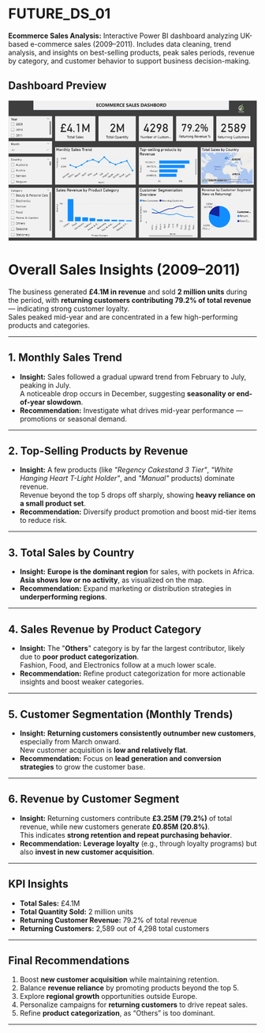 # FUTURE_DS_01
**Ecommerce Sales Analysis:**
Interactive Power BI dashboard analyzing UK-based e-commerce sales (2009–2011). Includes data cleaning, trend analysis, and insights on best-selling products, peak sales periods, revenue by category, and customer behavior to support business decision-making.

## Dashboard Preview
![E-Commerce Dashboard](Preview/Task1_dashboard.png)

# Overall Sales Insights (2009–2011)

The business generated **£4.1M in revenue** and sold **2 million units** during the period, with **returning customers contributing 79.2% of total revenue** — indicating strong customer loyalty.  
Sales peaked mid-year and are concentrated in a few high-performing products and categories.

---

## 1. Monthly Sales Trend
- **Insight:** Sales followed a gradual upward trend from February to July, peaking in July.  
  A noticeable drop occurs in December, suggesting **seasonality or end-of-year slowdown**.
- **Recommendation:** Investigate what drives mid-year performance — promotions or seasonal demand.

---

## 2. Top-Selling Products by Revenue
- **Insight:** A few products (like *"Regency Cakestand 3 Tier"*, *"White Hanging Heart T-Light Holder"*, and *"Manual"* products) dominate revenue.  
  Revenue beyond the top 5 drops off sharply, showing **heavy reliance on a small product set**.
- **Recommendation:** Diversify product promotion and boost mid-tier items to reduce risk.

---

## 3. Total Sales by Country
- **Insight:** **Europe is the dominant region** for sales, with pockets in Africa.  
  **Asia shows low or no activity**, as visualized on the map.
- **Recommendation:** Expand marketing or distribution strategies in **underperforming regions**.

---

## 4. Sales Revenue by Product Category
- **Insight:** The "**Others**" category is by far the largest contributor, likely due to **poor product categorization**.  
  Fashion, Food, and Electronics follow at a much lower scale.
- **Recommendation:** Refine product categorization for more actionable insights and boost weaker categories.

---

## 5. Customer Segmentation (Monthly Trends)
- **Insight:** **Returning customers consistently outnumber new customers**, especially from March onward.  
  New customer acquisition is **low and relatively flat**.
- **Recommendation:** Focus on **lead generation and conversion strategies** to grow the customer base.

---

## 6. Revenue by Customer Segment
- **Insight:** Returning customers contribute **£3.25M (79.2%)** of total revenue, while new customers generate **£0.85M (20.8%)**.  
  This indicates **strong retention and repeat purchasing behavior**.
- **Recommendation:** **Leverage loyalty** (e.g., through loyalty programs) but also **invest in new customer acquisition**.

---

## KPI Insights
- **Total Sales:** £4.1M  
- **Total Quantity Sold:** 2 million units  
- **Returning Customer Revenue:** 79.2% of total revenue  
- **Returning Customers:** 2,589 out of 4,298 total customers  

---

## Final Recommendations
1. Boost **new customer acquisition** while maintaining retention.  
2. Balance **revenue reliance** by promoting products beyond the top 5.  
3. Explore **regional growth** opportunities outside Europe.  
4. Personalize campaigns for **returning customers** to drive repeat sales.  
5. Refine **product categorization**, as “Others” is too dominant.

---
